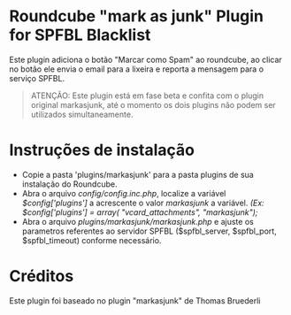 # Roundcube "mark as junk" Plugin for SPFBL Blacklist
Este plugin adiciona o botão "Marcar como Spam" ao roundcube, ao clicar no botão ele envia o email para a lixeira e reporta a mensagem para o serviço SPFBL.

> ATENÇÃO: Este plugin está em fase beta e confita com o plugin original markasjunk,  até o momento os dois plugins não podem ser utilizados simultaneamente.

# Instruções de instalação
  - Copie a pasta 'plugins/markasjunk' para a pasta plugins de sua instalação do Roundcube.
  - Abra o arquivo *config/config.inc.php*, localize a variável *$config['plugins']* a acrescente o valor *markasjunk* a variável. *(Ex: $config['plugins'] = array( "vcard_attachments", "markasjunk");*
  - Abra o arquivo *plugins/markasjunk/markasjunk.php*  e ajuste os parametros referentes ao servidor SPFBL  ($spfbl_server, $spfbl_port, $spfbl_timeout) conforme necessário.


# Créditos
Este plugin foi baseado no plugin "markasjunk" de Thomas Bruederli
